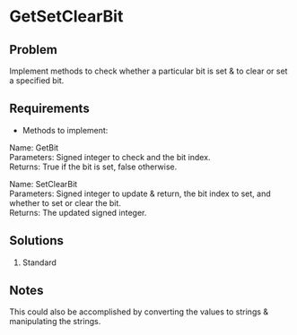 # GetSetClearBit

## Problem
Implement methods to check whether a particular bit is set & to clear or set
a specified bit. 

## Requirements

- Methods to implement:  

Name: GetBit  
Parameters: Signed integer to check and the bit index.   
Returns: True if the bit is set, false otherwise.  

Name: SetClearBit  
Parameters: Signed integer to update & return, the bit index to set, and whether
to set or clear the bit.  
Returns: The updated signed integer.  

## Solutions
1. Standard

## Notes
This could also be accomplished by converting the values to strings & manipulating the strings.
